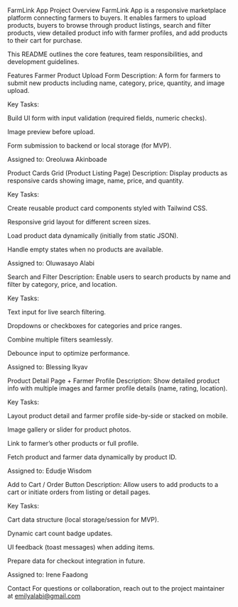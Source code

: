 FarmLink App
Project Overview
FarmLink App is a responsive marketplace platform connecting farmers to buyers. It enables farmers to upload products, buyers to browse through product listings, search and filter products, view detailed product info with farmer profiles, and add products to their cart for purchase.

This README outlines the core features, team responsibilities, and development guidelines.

Features
Farmer Product Upload Form
Description:
A form for farmers to submit new products including name, category, price, quantity, and image upload.

Key Tasks:

Build UI form with input validation (required fields, numeric checks).

Image preview before upload.

Form submission to backend or local storage (for MVP).

Assigned to: Oreoluwa Akinboade 


Product Cards Grid (Product Listing Page)
Description:
Display products as responsive cards showing image, name, price, and quantity.

Key Tasks:

Create reusable product card components styled with Tailwind CSS.

Responsive grid layout for different screen sizes.

Load product data dynamically (initially from static JSON).

Handle empty states when no products are available.

Assigned to: Oluwasayo Alabi


Search and Filter
Description:
Enable users to search products by name and filter by category, price, and location.

Key Tasks:

Text input for live search filtering.

Dropdowns or checkboxes for categories and price ranges.

Combine multiple filters seamlessly.

Debounce input to optimize performance.

Assigned to: Blessing Ikyav


Product Detail Page + Farmer Profile
Description:
Show detailed product info with multiple images and farmer profile details (name, rating, location).

Key Tasks:

Layout product detail and farmer profile side-by-side or stacked on mobile.

Image gallery or slider for product photos.

Link to farmer’s other products or full profile.

Fetch product and farmer data dynamically by product ID.

Assigned to: Edudje Wisdom


Add to Cart / Order Button
Description:
Allow users to add products to a cart or initiate orders from listing or detail pages.

Key Tasks:

Cart data structure (local storage/session for MVP).

Dynamic cart count badge updates.

UI feedback (toast messages) when adding items.

Prepare data for checkout integration in future.

Assigned to: Irene Faadong


Contact
For questions or collaboration, reach out to the project maintainer at emilyalabi@gmail.com



